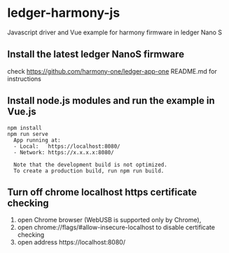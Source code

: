 # ledger-harmony-js
Javascript driver and Vue example for harmony firmware in ledger Nano S


## Install the latest ledger NanoS firmware

check https://github.com/harmony-one/ledger-app-one README.md for instructions

## Install node.js modules and run the example in Vue.js 

```
npm install
npm run serve
  App running at:
  - Local:   https://localhost:8080/ 
  - Network: https://x.x.x.x:8080/

  Note that the development build is not optimized.
  To create a production build, run npm run build.
```

## Turn off chrome localhost https certificate checking

 1. open Chrome browser (WebUSB is supported only by Chrome), 
 2. open chrome://flags/#allow-insecure-localhost to disable certificate checking
 3. open address https://localhost:8080/ 

